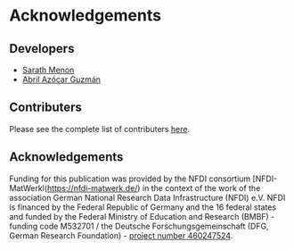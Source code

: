 # Acknowledgements

## Developers

-   [Sarath Menon](http://sarathmenon.me)  
-   [Abril Azócar Guzmán](https://www.fz-juelich.de/profile/guzman_a.azocar)


## Contributers

Please see the complete list of contributers [here](https://github.com/pyscal/pyscal_rdf/graphs/contributors).


## Acknowledgements

Funding for this publication was provided by the NFDI consortium [NFDI-MatWerkl(https://nfdi-matwerk.de/) in the context of the work of the association German National Research Data Infrastructure (NFDI) e.V. NFDI is financed by the Federal Republic of Germany and the 16 federal states and funded by the Federal Ministry of Education and Research (BMBF) - funding code M532701 / the Deutsche Forschungsgemeinschaft (DFG, German Research Foundation) - [project number 460247524](https://gepris.dfg.de/gepris/projekt/460247524?language=en).